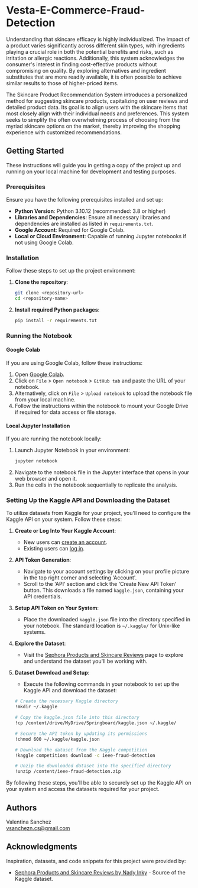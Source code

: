 # Vesta-E-Commerce-Fraud-Detection

Understanding that skincare efficacy is highly individualized. The impact of a product varies significantly across different skin types, with ingredients playing a crucial role in both the potential benefits and risks, such as irritation or allergic reactions. Additionally, this system acknowledges the consumer's interest in finding cost-effective products without compromising on quality. By exploring alternatives and ingredient substitutes that are more readily available, it is often possible to achieve similar results to those of higher-priced items.

The Skincare Product Recommendation System introduces a personalized method for suggesting skincare products, capitalizing on user reviews and detailed product data. Its goal is to align users with the skincare items that most closely align with their individual needs and preferences. This system seeks to simplify the often overwhelming process of choosing from the myriad skincare options on the market, thereby improving the shopping experience with customized recommendations. 


## Getting Started

These instructions will guide you in getting a copy of the project up and running on your local machine for development and testing purposes.

### Prerequisites

Ensure you have the following prerequisites installed and set up:

- **Python Version**: Python 3.10.12 (recommended: 3.8 or higher)
- **Libraries and Dependencies**: Ensure all necessary libraries and dependencies are installed as listed in `requirements.txt`.
- **Google Account**: Required for Google Colab.
- **Local or Cloud Environment**: Capable of running Jupyter notebooks if not using Google Colab.

### Installation

Follow these steps to set up the project environment:

1. **Clone the repository**:
    ```bash
    git clone <repository-url>
    cd <repository-name>
    ```
2. **Install required Python packages**:
    ```bash
    pip install -r requirements.txt
    ```

### Running the Notebook

#### Google Colab

If you are using Google Colab, follow these instructions:

1. Open [Google Colab](https://colab.research.google.com/).
2. Click on `File` > `Open notebook` > `GitHub tab` and paste the URL of your notebook.
3. Alternatively, click on `File` > `Upload notebook` to upload the notebook file from your local machine.
4. Follow the instructions within the notebook to mount your Google Drive if required for data access or file storage.

#### Local Jupyter Installation

If you are running the notebook locally:

1. Launch Jupyter Notebook in your environment:
    ```bash
    jupyter notebook
    ```
2. Navigate to the notebook file in the Jupyter interface that opens in your web browser and open it.
3. Run the cells in the notebook sequentially to replicate the analysis.

### Setting Up the Kaggle API and Downloading the Dataset

To utilize datasets from Kaggle for your project, you'll need to configure the Kaggle API on your system. Follow these steps:

1. **Create or Log Into Your Kaggle Account**:
    - New users can [create an account](https://www.kaggle.com/).
    - Existing users can [log in](https://www.kaggle.com/account/login).

2. **API Token Generation**:
    - Navigate to your account settings by clicking on your profile picture in the top right corner and selecting 'Account'.
    - Scroll to the 'API' section and click the 'Create New API Token' button. This downloads a file named `kaggle.json`, containing your API credentials.

3. **Setup API Token on Your System**:
    - Place the downloaded `kaggle.json` file into the directory specified in your notebook. The standard location is `~/.kaggle/` for Unix-like systems.

4. **Explore the Dataset**:
    - Visit the [Sephora Products and Skincare Reviews](https://www.kaggle.com/datasets/nadyinky/sephora-products-and-skincare-reviews/data) page to explore and understand the dataset you'll be working with.

5. **Dataset Download and Setup**:
    - Execute the following commands in your notebook to set up the Kaggle API and download the dataset:

    ```bash
    # Create the necessary Kaggle directory
    !mkdir ~/.kaggle

    # Copy the kaggle.json file into this directory
    !cp /content/drive/MyDrive/Springboard/kaggle.json ~/.kaggle/

    # Secure the API token by updating its permissions
    !chmod 600 ~/.kaggle/kaggle.json

    # Download the dataset from the Kaggle competition
    !kaggle competitions download -c ieee-fraud-detection

    # Unzip the downloaded dataset into the specified directory
    !unzip /content/ieee-fraud-detection.zip
    ```

By following these steps, you'll be able to securely set up the Kaggle API on your system and access the datasets required for your project.

## Authors

Valentina Sanchez <br />
[vsanchezn.cs@gmail.com](mailto:vsanchezn.cs@gmail.com)

## Acknowledgments

Inspiration, datasets, and code snippets for this project were provided by:

- [Sephora Products and Skincare Reviews by Nady Inky](https://www.kaggle.com/datasets/nadyinky/sephora-products-and-skincare-reviews/data) - Source of the Kaggle dataset.
